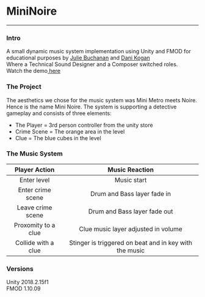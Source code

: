 # MiniNoire
---
### Intro
A small dynamic music system implementation using Unity and FMOD for educational purposes by <a href="https://twitter.com/jbuaudio" target="_blank">Julie Buchanan</a>  and <a href="https://twitter.com/Dani_Kogan" target="_blank">Dani Kogan</a>
<br>
Where a Technical Sound Designer and a Composer switched roles. 
<br>
Watch the demo<a href="https://www.youtube.com/watch?v=LGvL7OBCZ_4&ab_channel=DaniKogan" target="_blank"> here </a>
### The Project
The aesthetics we chose for the music system was Mini Metro meets Noire. Hence is the name Mini Noire.
The system is supporting a detective gameplay and consists of three elements:
- The Player = 3rd person controller from the unity store
- Crime Scene = The orange area in the level
- Clue = The blue cubes in the level

### The Music System
| Player Action | Music Reaction|
|:-------------:|:-------------:|
| Enter level    | Music start |
| Enter crime scene      | Drum and Bass layer fade in      |
| Leave crime scene | Drum and Bass layer fade out      |
| Proxomity to a clue    | Clue music layer adjusted in volume |
| Collide with a clue    | Stinger is triggered on beat and in key with the music |



### Versions
Unity 2018.2.15f1
<br>
FMOD 1.10.09
